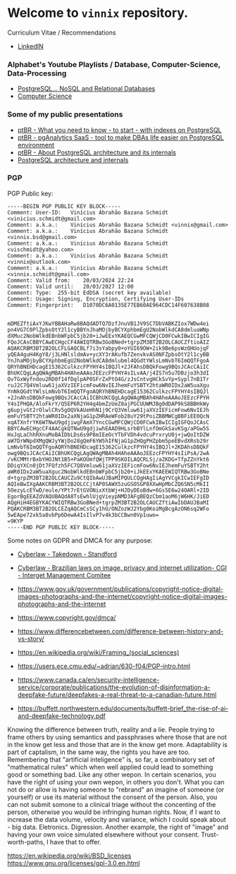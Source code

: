 # Welcome to `vinnix` repository. 

<!--
![vinics's GitHub stats](https://github-readme-stats.vercel.app/api?username=vinnix&show_icons=true&theme=transparent)
-->

Curriculum Vitae / Recommendations 
 * [LinkedIN](https://www.linkedin.com/in/vischmidt/)

### Alphabet's Youtube Playlists / Database, Computer-Science, Data-Processing 
 * [PostgreSQL... NoSQL and Relational Databases](https://www.youtube.com/watch?v=j7UPVU5UCV4&list=PLa7LbGW827W1-qbyUV3zLvhO-6FqESo0Z)
 * [Computer Science](https://www.youtube.com/watch?v=J5xExRGaIIY&list=PLa7LbGW827W2aNP2tcEeYWqEtZB2MUaJC)

### Some of my public presentations
 * [ptBR - What you need to know - to start - with indexes on PostgreSQL ](https://www.infoq.com/br/presentations/indices-no-postgresql-o-que-voce-precisa-saber/)
 * [ptBR - pgAnalytics SaaS - tool to make DBAs life easier on PostgreSQL environment](https://www.infoq.com/br/presentations/pganalytics/)
 * [ptBR - About PostgreSQL architecture and its internals](https://www.youtube.com/watch?v=vUH-DGcYPFg&list=PLa7LbGW827W1-qbyUV3zLvhO-6FqESo0Z&index=169)
 * [PostgreSQL architecture and internals](https://www.youtube.com/watch?v=vUH-DGcYPFg&list=PLa7LbGW827W1-qbyUV3zLvhO-6FqESo0Z&index=168&pp=gAQBiAQB) 

### PGP


PGP Public key:
```
-----BEGIN PGP PUBLIC KEY BLOCK-----
Comment: User-ID:	Vinícius Abrahão Bazana Schmidt <vinicius.schmidt@gmail.com>
Comment: a.k.a.:	Vinícius Abrahão Bazana Schmidt <vinnix@gmail.com>
Comment: a.k.a.:	Vinícius Abrahão Bazana Schmidt <vinnix.bsd@gmail.com>
Comment: a.k.a.:	Vinícius Abrahão Bazana Schmidt <vischmidt@yahoo.com>
Comment: a.k.a.:	Vinícius Abrahão Bazana Schmidt <vinnix@outlook.com>
Comment: a.k.a.:	Vinícius Abrahão Bazana Schmidt <vinnix.schmidt@gmail.com>
Comment: Valid from:	20/03/2024 22:24
Comment: Valid until:	20/03/2027 12:00
Comment: Type:	255-bit EdDSA (secret key available)
Comment: Usage:	Signing, Encryption, Certifying User-IDs
Comment: Fingerprint:	D1070DC6A0135E77EB60AE964CDC14F607638B08


mDMEZftiAxYJKwYBBAHaRw8BAQdADTQ7DzfJnuVB1JV9SC7DbVABKZIox7WDw4ei
pn4VG7C0PlZpbsOtY2l1cyBBYnJhaMOjbyBCYXphbmEgU2NobWlkdCA8dmluaWNp
dXMuc2NobWlkdEBnbWFpbC5jb20+iJwEExYKAEQCGwMFCQWjCD0FCwkIBwICIgIG
FQoJCAsCBBYCAwECHgcCF4AWIQTRBw3GoBNed+tgrpZM3BT2B2OLCAUCZftioAIZ
AQAKCRBM3BT2B2OLCFLGAQCBLf7i3sYabpy0+oYUI69OW+2ik9Be6psWzQHUojqF
yQEA4guH4KgY8/j3LHNlsldmAv+ycXY3rAKufb7ZenvkvAS0NFZpbsOtY2l1cyBB
YnJhaMOjbyBCYXphbmEgU2NobWlkdCA8dmlubml4QGdtYWlsLmNvbT6ImQQTFgoA
QRYhBNEHDcagE15362CulkzcFPYHY4sIBQJl+2JFAhsDBQkFowg9BQsJCAcCAiIC
BhUKCQgLAgQWAgMBAh4HAheAAAoJEEzcFPYHY4sILvAA/j4IS7n5u7DBzjo3h3dI
QvTGxWyfndou2RD0f14fDqlpAP0SFrZxPtO4G/zJsCntvgHCkSvYp+Sypl7nB1Tr
ruJ2C7Q4Vmluw61jaXVzIEFicmFow6NvIEJhemFuYSBTY2htaWR0IDx2aW5uaXgu
YnNkQGdtYWlsLmNvbT6ImQQTFgoAQRYhBNEHDcagE15362CulkzcFPYHY4sIBQJl
+2JnAhsDBQkFowg9BQsJCAcCAiICBhUKCQgLAgQWAgMBAh4HAheAAAoJEEzcFPYH
Y4sIPHQA/AloFkrY/Q5EP6R2YH4q4bmZzUeZ8ajPGCUUWMJBg0dDAP9kS8BBHkWy
g6upjvGt2rOlwlCRv5gOQVkAUeHhN1j9CrQ3Vmluw61jaXVzIEFicmFow6NvIEJh
emFuYSBTY2htaWR0IDx2aXNjaG1pZHRAeWFob28uY29tPoiZBBMWCgBBFiEE0QcN
xqATXnfrYK6WTNwU9gdjiwgFAmX7YncCGwMFCQWjCD0FCwkIBwICIgIGFQoJCAsC
BBYCAwECHgcCF4AACgkQTNwU9gdjiwhEAAD9HLsrbBYlLnfOmGkSavKSg/aPGw5S
HxJqLaChhRXnuMoBAIDbLDs6s9P8mIEeOcYTbFVDh4vdcuPrxryU0j+jwQoItDZW
aW7DrWNpdXMgQWJyYWjDo28gQmF6YW5hIFNjaG1pZHQgPHZpbm5peEBvdXRsb29r
LmNvbT6ImQQTFgoAQRYhBNEHDcagE15362CulkzcFPYHY4sIBQJl+2KDAhsDBQkF
owg9BQsJCAcCAiICBhUKCQgLAgQWAgMBAh4HAheAAAoJEEzcFPYHY4sIiPsA/2wA
/vKCMMtrBxbYHOJNt1B5+PaKOUmfQWjTPP9SKOILAQCRLSj/aZKDG+TfpZZnYkt6
DDiqYXCn0jDt7FQfzh5FC7Q8Vmluw61jaXVzIEFicmFow6NvIEJhemFuYSBTY2ht
aWR0IDx2aW5uaXguc2NobWlkdEBnbWFpbC5jb20+iJkEExYKAEEWIQTRBw3GoBNe
d+tgrpZM3BT2B2OLCAUCZu9CtQIbAwUJBaMIPQULCQgHAgIiAgYVCgkICwIEFgID
AQIeBwIXgAAKCRBM3BT2B2OLCCjtAP0SAWX5zuGSOSGP8XXwHpMbCZQ6SN5cMkII
5OezyLcEYwD/eule/YPt7rEtGVONixXtbWj+HJDyDEoBdw+6Gs5E6w24OARl+2ID
EgorBgEEAZdVAQUBAQdA8TsEwhlUjgVieypNMD3AFgBEQzCbm1aoM6jW6HK/JiED
AQgHiH4EGBYKACYWIQTRBw3GoBNed+tgrpZM3BT2B2OLCAUCZftiAwIbDAUJBaMI
PQAKCRBM3BT2B2OLCEZqAQCmCsSCy1hU/ONZozWJ2Ybg0KoiMgBcgAzON6sq2WFo
5wEApe72xk5a8vbPp6DewA4IsIlvP7v4k3bCCBwn0Vp1uwo=
=9KYP
-----END PGP PUBLIC KEY BLOCK-----
```

Some notes on GDPR and DMCA for any purpose:
* [Cyberlaw - Takedown - Standford](https://cyberlaw.stanford.edu/blog/2015/10/notice-and-takedown-under-gdpr-operational-overview/)
* [Cyberlaw - Brazilian laws on image, privacy and internet utilization- CGI - Interget Management Comitee](https://www.cgi.br/pagina/marco-civil-law-of-the-internet-in-brazil/180)

 * https://www.gov.uk/government/publications/copyright-notice-digital-images-photographs-and-the-internet/copyright-notice-digital-images-photographs-and-the-internet
 * https://www.copyright.gov/dmca/
 * https://www.differencebetween.com/difference-between-history-and-vs-story/
 * https://en.wikipedia.org/wiki/Framing_(social_sciences)
 * https://users.ece.cmu.edu/~adrian/630-f04/PGP-intro.html
 * https://www.canada.ca/en/security-intelligence-service/corporate/publications/the-evolution-of-disinformation-a-deepfake-future/deepfakes-a-real-threat-to-a-canadian-future.html
 * https://buffett.northwestern.edu/documents/buffett-brief_the-rise-of-ai-and-deepfake-technology.pdf

Knowing the difference between truth, reality and a lie. People trying to frame others by using semantics and passphrases where those that are not in the know get less and those that are in the know get more. 
Adaptability is part of captalism, in the same way, the rights you have are too. Remembering that "artificial inteligence" is, so far, a combinatory set of "mathematical rules" which when well applied could lead to something good or something bad.
Like any other wepon. In certain scenarios, you have the right of using your own wepon, in others you don't. What you can not do or allow is having someone to "rebrand" an imagine of someone (or yourself) or use its material without the consent 
of the person. Also, you can not submit somone to a clinical triage without the concenting of the person, otherwise you would be infringing human rights. 
Now, if I want to increase the data volume, velocity and variance, which I could speak about - big data. Eletronics. Digression. 
Another example, the right of "image" and having your own voice simulated elsewhere without your consent. Trust-worth-paths, I have that to offer. 

https://en.wikipedia.org/wiki/BSD_licenses
https://www.gnu.org/licenses/gpl-3.0.en.html
